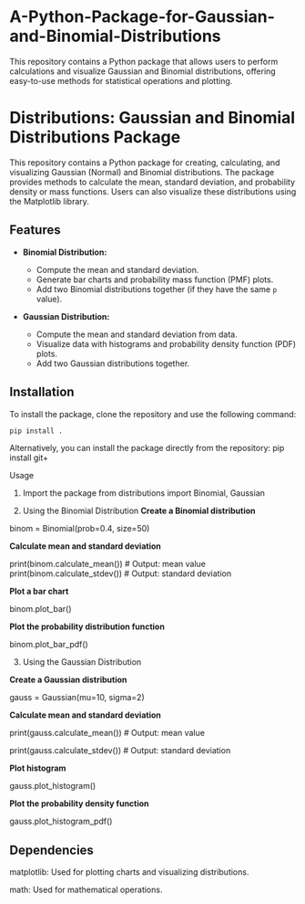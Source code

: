 # A-Python-Package-for-Gaussian-and-Binomial-Distributions
This repository contains a Python package that allows users to perform calculations and visualize Gaussian and Binomial distributions, offering easy-to-use methods for statistical operations and plotting.

# Distributions: Gaussian and Binomial Distributions Package

This repository contains a Python package for creating, calculating, and visualizing Gaussian (Normal) and Binomial distributions. The package provides methods to calculate the mean, standard deviation, and probability density or mass functions. Users can also visualize these distributions using the Matplotlib library.

## Features

- **Binomial Distribution:**
  - Compute the mean and standard deviation.
  - Generate bar charts and probability mass function (PMF) plots.
  - Add two Binomial distributions together (if they have the same `p` value).

- **Gaussian Distribution:**
  - Compute the mean and standard deviation from data.
  - Visualize data with histograms and probability density function (PDF) plots.
  - Add two Gaussian distributions together.

## Installation

To install the package, clone the repository and use the following command:

```bash
pip install .
```

Alternatively, you can install the package directly from the repository:
pip install git+<repository-url>

Usage
1. Import the package
from distributions import Binomial, Gaussian

2. Using the Binomial Distribution
**Create a Binomial distribution**

binom = Binomial(prob=0.4, size=50)

**Calculate mean and standard deviation**

print(binom.calculate_mean())   # Output: mean value
print(binom.calculate_stdev())  # Output: standard deviation

**Plot a bar chart**

binom.plot_bar()

**Plot the probability distribution function**

binom.plot_bar_pdf()


3. Using the Gaussian Distribution


**Create a Gaussian distribution**

gauss = Gaussian(mu=10, sigma=2)


**Calculate mean and standard deviation**

print(gauss.calculate_mean())   # Output: mean value

print(gauss.calculate_stdev())  # Output: standard deviation


**Plot histogram**

gauss.plot_histogram()


**Plot the probability density function**

gauss.plot_histogram_pdf()


## Dependencies

matplotlib: Used for plotting charts and visualizing distributions.

math: Used for mathematical operations.
